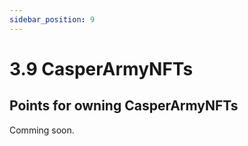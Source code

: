 ```yaml
---
sidebar_position: 9
---
```


# 3.9 CasperArmyNFTs

## Points for owning CasperArmyNFTs

Comming soon.
